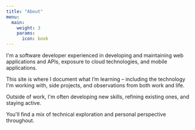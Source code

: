 ```yaml
---
title: "About"
menu:
  main:
    weight: 3
    params:
      icon: book
---
```


I'm a software developer experienced in developing and maintaining web applications and APIs, exposure to cloud technologies, and mobile applications.

This site is where I document what I’m learning – including the technology I'm working with, side projects, and observations from both work and life.

Outside of work, I'm often developing new skills, refining existing ones, and staying active.

You'll find a mix of technical exploration and personal perspective throughout.
